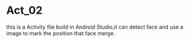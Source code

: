# Act_02
this is a Activity file build in Android Studio,it can detect face and use a image to mark the position that face merge.

